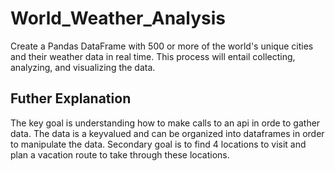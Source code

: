 # World_Weather_Analysis
Create a Pandas DataFrame with 500 or more of the world's unique cities and their weather data in real time. This process will entail collecting, analyzing, and visualizing the data.

## Futher Explanation
The key goal is understanding how to make calls to an api in orde to gather data. The data is a keyvalued and can be organized into dataframes in order to manipulate the data. Secondary goal is to find 4 locations to visit and plan a vacation route to take through these locations.
